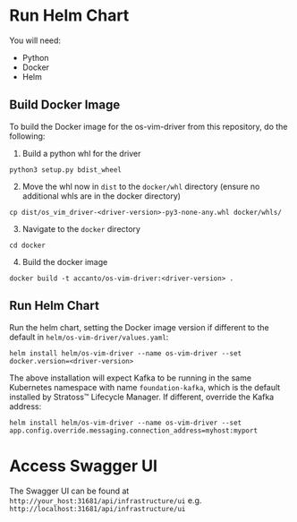# Run Helm Chart

You will need:

- Python
- Docker
- Helm

## Build Docker Image

To build the Docker image for the os-vim-driver from this repository, do the following:

1. Build a python whl for the driver

```
python3 setup.py bdist_wheel
```

2. Move the whl now in `dist` to the `docker/whl` directory (ensure no additional whls are in the docker directory)

```
cp dist/os_vim_driver-<driver-version>-py3-none-any.whl docker/whls/
```

3. Navigate to the `docker` directory

```
cd docker
```

4. Build the docker image

```
docker build -t accanto/os-vim-driver:<driver-version> .
```

## Run Helm Chart

Run the helm chart, setting the Docker image version if different to the default in `helm/os-vim-driver/values.yaml`:

```
helm install helm/os-vim-driver --name os-vim-driver --set docker.version=<driver-version>
```

The above installation will expect Kafka to be running in the same Kubernetes namespace with name `foundation-kafka`, which is the default installed by Stratoss&trade; Lifecycle Manager. If different, override the Kafka address:

```
helm install helm/os-vim-driver --name os-vim-driver --set app.config.override.messaging.connection_address=myhost:myport
```

# Access Swagger UI

The Swagger UI can be found at `http://your_host:31681/api/infrastructure/ui` e.g. `http://localhost:31681/api/infrastructure/ui`
